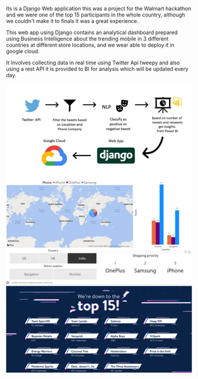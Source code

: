 Its is a Django Web application this was a project for the Walmart hackathon and we were one of the top 15 participants in the whole country, although we couldn't make it to finals it was a great experience. 

This web app using Django contains an analytical dashboard prepared using Business Intelligence about the trending mobile in 3 different countries at different store locations, and we wear able to deploy it in google cloud.

It Involves collecting data in real time using Twitter Api tweepy and also using a rest API it is provided to BI for analysis which will be updated every day.


<p align="center">
  <img src="https://github.com/parik1999/Walmart_Social_Analytics/blob/master/Images/1.PNG">
  <img src="https://github.com/parik1999/Walmart_Social_Analytics/blob/master/Images/2.PNG">
  <img src="https://github.com/parik1999/Walmart_Social_Analytics/blob/master/Images/3.PNG">
  
</p>
